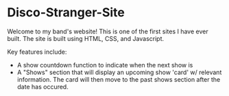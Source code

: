 # Disco-Stranger-Site

Welcome to my band's website! This is one of the first sites I have ever built. 
The site is built using HTML, CSS, and Javascript.

Key features include: 
- A show countdown function to indicate when the next show is
- A "Shows" section that will display an upcoming show 'card'  w/ relevant information. The card will then move to the past shows section after the date has occured. 
